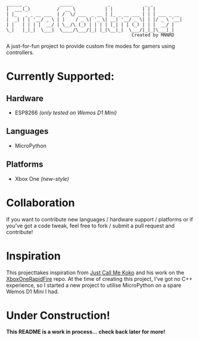 ```
______ _            _____             _             _ _
|  ___(_)          /  __ \           | |           | | |
| |_   _ _ __ ___  | /  \/ ___  _ __ | |_ _ __ ___ | | | ___ _ __
|  _| | | '__/ _ \ | |    / _ \| '_ \| __| '__/ _ \| | |/ _ \ '__|
| |   | | | |  __/ | \__/\ (_) | | | | |_| | | (_) | | |  __/ |
\_|   |_|_|  \___|  \____/\___/|_| |_|\__|_|  \___/|_|_|\___|_|
                                               Created by MNNRD
```

 A just-for-fun project to provide custom fire modes for gamers using controllers.
 
 # Currently Supported:
 ## Hardware
 * ESP8266 *(only tested on Wemos D1 Mini)*
 
 ## Languages
 * MicroPython
 
 ## Platforms
 * Xbox One *(new-style)*

# Collaboration
If you want to contribute new languages / hardware support / platforms or if you've got a code tweak, feel free to fork / submit a pull request and contribute!

# Inspiration
This projecttakes inspiration from [Just Call Me Koko](https://github.com/justcallmekoko) and his work on the [XboxOneRapidFire](https://github.com/justcallmekoko/XboxOneRapidFire/blob/master/rapid_fire_arduino_xbox_one_s.ino) repo. At the time of creating this project, I've got no C++ experience, so I started a new project to utilise MicroPython on a spare Wemos D1 Mini I had.

# Under Construction!
**This README is a work in process... check back later for more!**
